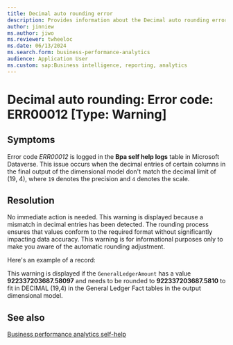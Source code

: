 ```yaml
---
title: Decimal auto rounding error
description: Provides information about the Decimal auto rounding error (error code ERR00012) in Business performance analytics in Microsoft Dynamics 365 Finance.
author: jinniew
ms.author: jiwo
ms.reviewer: twheeloc 
ms.date: 06/13/2024
ms.search.form: business-performance-analytics
audience: Application User
ms.custom: sap:Business intelligence, reporting, analytics
---
```

# Decimal auto rounding: Error code: ERR00012 [Type: Warning]


## Symptoms

Error code *ERR00012* is logged in the **Bpa self help logs** table in Microsoft Dataverse. This issue occurs when the decimal entries of certain columns in the final output of the dimensional model don't match the decimal limit of (19, 4), where `19` denotes the precision and `4` denotes the scale.

## Resolution

No immediate action is needed. This warning is displayed because a mismatch in decimal entries has been detected. The rounding process ensures that values conform to the required format without significantly impacting data accuracy. This warning is for informational purposes only to make you aware of the automatic rounding adjustment.

Here's an example of a record:

This warning is displayed if the `GeneralLedgerAmount` has a value **922337203687.58097** and needs to be rounded to **922337203687.5810** to fit in DECIMAL (19,4) in the General Ledger Fact tables in the output dimensional model.

## See also

[Business performance analytics self-help](business-performance-analytics-self-help-overview.md)
